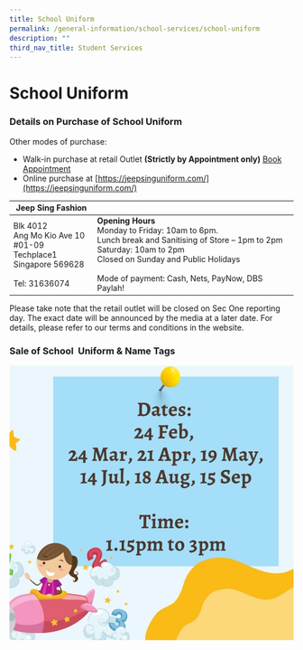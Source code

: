 ```yaml
---
title: School Uniform
permalink: /general-information/school-services/school-uniform
description: ""
third_nav_title: Student Services
---
```


# **School Uniform**

### Details on Purchase of School Uniform

Other modes of purchase:

*   Walk-in purchase at retail Outlet **(Strictly by Appointment only)** [Book Appointment](https://jeepsinguniform.com/pages/appointment-booking)
*   Online purchase at [https://jeepsinguniform.com/](https://jeepsinguniform.com/)

| Jeep Sing Fashion 	|  	|
| ---	| ---	|
| Blk 4012<br>Ang Mo Kio Ave 10<br>#01-09 Techplace1<br>Singapore 569628<br><br>Tel: 31636074 	| **Opening Hours**<br>Monday to Friday: 10am to 6pm.<br>Lunch break and Sanitising of Store – 1pm to 2pm<br>Saturday: 10am to 2pm<br>Closed on Sunday and Public Holidays<br><br>Mode of payment: Cash, Nets, PayNow, DBS Paylah! 	|

Please take note that the retail outlet will be closed on Sec One reporting day. The exact date will be announced by the media at a later date. For details, please refer to our terms and conditions in the website.

### Sale of School  Uniform & Name Tags

![](/images/unnamed%201.jpg)